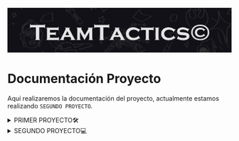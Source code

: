 ![Banner](./carpeta_fotos/banner1.png)

# Documentación Proyecto

Aquí realizaremos la documentación del proyecto, actualmente estamos realizando `SEGUNDO PROYECTO`.

</div>

<details>
  <summary>
   PRIMER PROYECTO🛠️
  </summary>
  
## ÍNDICE

1. IDEA DEL PROYECTO Y OBJETIVO DEL TRABAJO
2. OBLIGATORIO A APLICAR
3. LOGO DEL EQUIPO
4. PALETA DEL EQUIPO
5. TAREAS DE LOS INTEGRANTES
6. MOCKUP Y ARBOL DE NAVEGACIÓN
7. ARQUITECTURA DEL SISTEMA Y FUNCIONALIDADES
8. DIAGRAMA DE LA BASE DE DATOS
9. ESQUEMA DE RED
10. CONFIGURACIÓN DE PROXMOX
11. CONFIGURACIÓN DE DNS
12. CONFIGURACIÓN DE DHCP
13. CONFIGURACIÓN DE NGINX
14. BASE DE DATOS
15. CAMBIOS EN LA WEB
16. FUNCIONALIDADES
17. NUESTO FURTURO
18. VALORACIONES DEL PROYECTO
19. INCIDENCIAS TÉCNICAS
20. BIBLIOGRAFIA

    
## 1.IDEA DEL PROYECTO Y OBJETIVO DEL TRABAJO

Nuestra idea del proyecto se basa en diseñar una aplicación web inspirada en el popular juego de Fantasy Football. El fantasy es un juego donde los usuarios crean su propio equipo, y la finalidad de este juego es obtener los máximos puntos posibles, estos puntos se consiguen mediante tus jugadores, los jugadores en la vida real dependiendo de como juega un partido, puede obtener muchos puntos o muy pocos puntos. Como ejemplo de puntuacion, si un jugador no tiene minutos de juego entonces tendra 0 puntos, y si otro jugador marca 4 goles, possiblemente tendra una puntuación de 25 puntos. 

Entonces nuestra idea es crear una página relacionada con esta idea. Hemos elegido esta idea porque ambos integrantes del equipo sabemos más o menos cómo funciona el futbol fantasy, y por eso creemos que es una gran opción escoger este tema, ya que nos parece muy interesante.

Nuestro objetivo será aplicar todas las tecnologías necesarias para aspirar a la máxima nota posible y poner en práctica los conocimientos aprendidos en el primer año, así como lo que aprenderemos en este segundo año, para hacerlo lo mejor posible. También el año pasado un grupo escogio la misma idea y viendo como lo hicieron, vimos sus errores y pensamos que lo podemos hacer mucho mejor.

Con el trello y el github mostraremos todo nuestro trabajo realizado para mostrar nuestros avanzes semanales y diarios

## OBLIGATORIO A APLICAR

__-Node.js & MySQL:__

Node.js es un entorno de ejecución para JavaScript en el servidor, ideal para construir aplicaciones web rápidas y escalables. 

MySQL es un sistema de gestión de bases de datos relacional que almacena y organiza datos de manera eficiente, facilitando consultas rápidas.

__-NGINX o Apache:__ 

Ambos son servidores web populares. NGINX es conocido por su rendimiento y capacidad para manejar múltiples conexiones simultáneas, 
mientras que Apache es altamente configurable y tiene una gran cantidad de módulos disponibles.

__-DNS + DHCP:__ 

DNS (Sistema de Nombres de Dominio) traduce nombres de dominio en direcciones IP, facilitando la navegación web. 

DHCP (Protocolo de Configuración Dinámica de Host) asigna automáticamente direcciones IP a dispositivos en una red, simplificando la gestión de redes.


## 2.LOGO DEL EQUIPO

Nuestro logo lo hemos creado basándonos en el nombre de nuestro trabajo, Team Tactics. En él, se pueden ver dos "T" que hacen referencia al nombre del equipo. Tambien, hemos pensado este logo ya que con la forma y sus colores tiene mucha relación con el mundo del futbol.

El color negro y blanco creemos que queda muy estetico, que es eso lo que buscamos y lo que nos interesa.

![Logo del equipo](carpeta_fotos/logo_teamtactics_negro.png)

## 3.PALETA DEL EQUIPO

Los colores con los que vamos a trabajar son los siguientes, hemos considerado que esta paleta de colores puede cuadrar muy bien con la funcionalidad de la web y puede atraer visualmente a nuestro público objetivo
ya que son colores muy visuales y relacionados con el mundo de los videojuegos.

__-000000__

__-00FF00__

__-FFFFFF__


![Paleta de la web](carpeta_fotos/tabladecolores.png)


## 4.TAREAS DE LOS INTEGRANTES

Ambos integrantes tocaremos de todo un poco. La idea es que los dos programemos, hagamos la base de datos, etc. Ahora estamos los dos trabajando juntos, y empezaremos cada uno a hacer sus 3 funcionalidades.

## 5.NUESTRO MOCKUP Y ARBOL DE NAVEGACIÓN

Hemos diseñado un mockup de la aplicación a través de Canva, basándonos principalmente en nuestra paleta de colores. Además, hemos realizado un diseño lo más visual posible para atraer la atención del público que creemos podría estar interesado en nuestra aplicación. Nuestro público objetivo son hombres entre 13 y 40 años.

Aquí explicaremos el arbol de navegación de nuestra página web.
Para empezar tendremos una página principal, donde a la parte superior derecha se vera los siguentes botones:
 - Inicio
 - Plantillas
 - Estadísticas
 - Contacto
 - Login

El boton de inicio es para que cuando accedas a otro boton te lleve a la pagina principal.

El boton de plantillas te llevara al apartado de tu plantilla/equipo

El boton de estadísticas te llevara a la parte de estadisticas globales

EL boton de contacto es para que el usuario acceda a la pagina con su usuario creado. En ese apartado podrà iniciar sección.

Abajo de todo esto, se veràn los 20 escudos de la liga, donde si hacemos click a un escudo te llevara a ver información de ese equipo como: Plantilla, sitio en la clasificación etc..

Entonces abajo de esto mostraremos el mensaje de Juega a teamtactics, esto es para que el usuario vea de una forma un esquema de lo que va la web

![Logo del equipo](carpeta_fotos/INICIO.png)

Abajo de esto, veremos un apartado de pròximos partidos y lideres de la liga, ambas son como una mínima información. En cada apartado tendrá abajo derecha un boton que pondra como: Ver todos los partidos/Estadísticas, que te llevara a otro sitio, para ver toda la información.

![Logo del equipo](carpeta_fotos/proximospartidos.png)

Entonces, si le damos al botón de arriba derecha de estadísticas, te llevará a una página donde salgan todas las estadísticas, donde podremos ver:

 -Máximos goleadores
 

 -Máximos asistententes
 
 
 -Jugador con más disparos
 
 
 -Jugador con más pases.
 

 -Portero con más paradas.
 

 -Jugador con más tarjetas amarillas y rojas.

 Cada jugador que salga, si por ejemplo el jugador que es el máximo goleador es Lewandowski, saldrá el escudo del equipo y los minutos jugados.

Esta página de estadísticas también se podrá llegar a parte del botón arriba derecha en la parte que he comentado donde decía: Ver todas las estadísticas
Y si le damos al botón de ver todos los partidos, que se encuentra a abajo del todo de la página principal, nos llevará a otra página donde veremos todos los partidos jugados, y los puntos que todo el equipo ha conseguido, esto servirá para que el usuario mire los puntos que ha hecho cada jugador.

![Logo del equipo](carpeta_fotos/estadisiticas.png)

![Logo del equipo](carpeta_fotos/proximospartidos2.png)

Ahora, en la página principal, si le damos a Crea tu equipo, te llevará a la página donde el usuario podrá crear el equipo. En esta página, se verá de fondo como un campo de fútbol negro, para que el usuario ponga sus jugadores a cada posición que corresponde.
Arriba, dentro de la misma página, se verá un balance. El balance principal empieza con 100.000.000, luego si el usuario hace incorporaciones, entonces el balance bajará. 
Abajo de esto, se verá un apartado de puntos, donde el usuario verá la suma total que ha realizado su equipo.
Y arriba derecha se verá el número de jugadores que tiene puestos en el campo de fútbol, normalmente esto será simple 11/11.

![Logo del equipo](carpeta_fotos/creatuequipo.png)

La opción de número de jugadores funcionará como un botón, donde, si hacemos click a esto, veremos nuestros jugadores, nombre, club, media puntos, puntos que ha hecho en una jornada y el valor de mercado.
La media de puntos se hará haciendo una media de los 37 partidos jugados.

![Logo del equipo](carpeta_fotos/tusjugadores.png)

También se verá un botón de mercado, para que el usuario pueda comprar jugadores en el mercado.
Todos los jugadores que el usuario ha comprado también pueden ser vendidos.

Luego, en el botón contacto pondremos un poco de información de nosotros para explicar un poco dentro de la página web el proceso del proyecto.

Y en el botón de inicio de sección, el usuario podrá hacer registro para poder acceder con su cuenta a la página, claro que si no tiene cuenta, tendrá que darle a crear cuenta, y luego de crear cuenta le tendrá que dar a iniciar sección.
![Logo del equipo](carpeta_fotos/arboldenavegacion.png)

El mockup y nuestra idea del trabajo creo que lo hemos entendido perfectamente. Sabemos que el árbol de navegación no será el mejor de la historia, pero para nosotros nos sirve cómo una buena guía de cómo funcionará la página.


## 6.ARQUITECTURA DEL SISTEMA Y FUNCIONALIDADES

![Logo del equipo](carpeta_fotos/arquitectura.png)

Nuestros objetos serán:
- Registro de usuarios
- Una zona de comentarios para todos los usuarios que se hayan agregado como amigos
- Una zona donde el usuario podrá modificar su perfil.
- Poner notificaciones para los usuarios
- Búsqueda de usuarios y poder agregarlos como amigos
- Y hacer obligatorio el uso de contraseña para cuando se entra a la aplicación.

  El día de la fecha de entrega puede variar

Ahora mostramos la arquitectura de nuestro trabajo.
  ![Logo del equipo](carpeta_fotos/arquitectura2.png)

## 7.DIAGRAMA DE LA BASE DE DATOS

Los usuarios crean sus propios equipos, que consisten en jugadores de equipos reales, organizados en plantillas. 

Los usuarios pueden participar en ligas, competir entre sí y realizar transacciones de compra y venta de jugadores. Para calcular las puntuaciones, 
Se registran los partidos reales y las puntuaciones obtenidas por cada jugador en esos encuentros. 

Además, hemos incluido un sistema de Amigos, así como Roles para gestionar diferentes tipos de usuarios en la plataforma.


![Logo del equipo](carpeta_fotos/basededatos_final.png)


## 8.ESQUEMA DE RED

Por el momento tenemos hecho este prototipo de mapa de red, aunque aun lo tenemos que hablar con Alina ya que no es el definitivo y queremos que nos aclare algunos conceptos que quizas no han quedado tan claros.

![Logo del equipo](carpeta_fotos/mapa_de_red.JPG)

## 9.PROXMOX Y SU CONFIGURACIÓN

Por el momento, ya tenemos instalado el ProxMox en el PC de clase asignado de los que están atrás del todo. Una vez tengamos más claro el esquema de red definitivo, procederemos a empezar a configurarlo y documentarlo.

__Proxmox__ es una plataforma de virtualización de código abierto que permite gestionar máquinas virtuales y contenedores. Está basada en Debian y combina tecnologías como KVM (para la virtualización completa) y LXC (para la virtualización basada en contenedores).

Se utiliza principalmente en entornos de servidores para crear, administrar y orquestar múltiples VMs y contenedores de forma eficiente. También incluye herramientas para gestionar almacenamiento, redes y copias de seguridad. Además, soporta la creación de clusters para alta disponibilidad y migraciones en vivo, lo que lo hace ideal para centros de datos y servidores corporativos.

Es especialmente útil para:

-Consolidación de servidores: Ejecutar múltiples sistemas operativos en un solo servidor físico.

-Gestión de recursos: Controlar y distribuir recursos de hardware como CPU, memoria y almacenamiento.

-Automatización y alta disponibilidad: Ofrecer soluciones escalables y resistentes a fallos.

[Ver archivo](M11UF4A2-QuimFernandez_PolCamarena.docx.pdf)

Creamos ROUTER con vmbr0 y vmbr1 para que todo el proyecto funcione de manera correcta.

![image](https://github.com/user-attachments/assets/3dd03ffe-1fb9-4995-8ce8-77cdfb792f1e)

Ahora creamos Cliente con vmbr1 

![image](https://github.com/user-attachments/assets/a9b6528e-5400-4da7-a68b-a23a08da9600)

Creamos DNS  con vmbr1

![image](https://github.com/user-attachments/assets/59b69707-28b5-4a25-9e1d-3a029bd5748b)



## 11.DNS Y SU CONFIGURACIÓN 

¿Qué es el DNS?

El DNS es  un servicio distribuido a nivel global que permite convertir los nombres de los sitios en las direcciones IP que les corresponde.
Cuando un usuario registra un dominio, se crea una entrada WHOIS en el registro correspondiente y queda almacenada en el DNS como un
resource record.
La base de datos de un servidor DNS se convierte en la compilación de todos los registros de la zona del espacio de nombres de dominio que gestiona.

Registros del DNS:

A (Address Record): Mapea un nombre de dominio a una dirección IPv4.

AAAA (IPv6 Address Record): Mapea un nombre de dominio a una dirección IPv6.

MX (Mail Exchange): Define qué servidor gestiona el correo electrónico para el dominio.

CNAME (Canonical Name): Apunta un dominio a otro dominio.

NS (Name Server): Especifica qué servidores DNS son responsables de un dominio.

PTR (Pointer Record): Utilizado en la búsqueda inversa de DNS, mapea una IP a un nombre de dominio.

Información del DNS

El servicio de DNS se encuentra en la capa de aplicación del modelo OSI.

La capa más cercana al usuario y contiene todos los protocolos de alto nivel como SMTP, DNS y HTTP.

Este protocolo de red emplea la capa de transporte TCP, UDP y utiliza el puerto 53.

Tipos de Consultas:

Consulta recursiva: Si el servidor DNS local no sabe la respuesta, realiza consultas a otros servidores DNS.

Resolución iterativa: Si un servidor DNS no tiene la respuesta directa, le da al cliente la dirección de otro servidor que puede tenerla. 

VENTAJAS DEL DNS

Una ventaja es que resuelve el problema de las colisiones o nombres duplicados porque garantiza que todos los nombres hermanos o hijos de un mismo nodo tengan etiquetas o nombres diferentes.

Elimina los problemas del sistema basados en el fichero HOSTS.TX

Y tambiém permite "particionar" y gestionar los diferentes subdominios de modo independiente.


CONFIGURACIÓN DEL DNS EN PROYECTO


Para empezar la configuracióm, actualizamos los repositorios de nuestro sistema:

sudo apt update

Y ahora instalamos el paquete bind9:

sudo apt install bind9

![image](https://github.com/user-attachments/assets/d1dc8dc2-0ce6-46a3-9c21-92cfd6a7b8b6)


Editamos el netplan, lo ponemos con DHCP y lo editamos para poder avanzar de forma correcta


![image](https://github.com/user-attachments/assets/5a148d65-8ba3-46a5-8dc1-fa04f57cb2b9)

Ahora si ponemos ip a, veremos que mediante DHCP, tenemos asignada la IP 10.20.30.4

![image](https://github.com/user-attachments/assets/c1268273-0e87-47e4-a158-c9d55fc7c9fa)

Entonces ahora vamos al archivo que se llama named.conf.local , que bàsicamente es donde haremos la configuración DNS de la zona inversa y directa

El named.conf.local lo utiliza por el servidor DNS BIND para configurar zonas específicas y personalizadas, como dominios locales o zonas reversas. 

Permite definir configuraciones locales que el servidor manejará, como:

Zonas directas: Traduce nombres de dominio a direcciones IP.

Zonas inversas: Traduce direcciones IP a nombres de dominio.

![image](https://github.com/user-attachments/assets/698eab22-3c6f-41ad-9a3f-f2b6e7828c11)

Para comprobar que la configuración ha sido correcta y que no hemos tenido ningun problema ponemos:

named-checkconf

Ahora creamos los dos archivos de la zona directa y inversa

![image](https://github.com/user-attachments/assets/ea0ca40b-a449-4ef2-a788-3e54fd966750)

Ahora, accedemos al archivo de la zona directa y lo configuramos para comprobar que funcione de forma correcta

La zona directa de DNS es una configuración que mapea nombres de dominio a direcciones IP.

En nuestro caso el servidor DNS manejará el dominio quimpol.local  y usará el archivo db.quimpol.local para almacenar.

![image](https://github.com/user-attachments/assets/13a11569-e7f1-4d9a-aba1-63da8068c6b0)

Y ahora haremos lo mismo pero para la zona inversa

Lo que hace la zona inversa es que  está buscando el nombre de dominio asociado con una dirección IP determinada.

En nuestro caso la IP  es la 10.20.30.4,

Entonces nuestra dirección IP, que es la 10.20.30.4, nos  permitirá resolver esa IP al nombre de nuestro dominio, el quimpol

Y tambien ya lo ponemos para la configuración con la MV de cliente

![image](https://github.com/user-attachments/assets/2a8c4855-e765-45e1-87d0-8fcde3150868)

Ahora para comprobar que toda la configuración de los ficheros de zonas se ha realizado correctamente, hacemos lo siguiente:

![image](https://github.com/user-attachments/assets/afe5a924-e594-42eb-a3f1-cf78db086c3b)

![image](https://github.com/user-attachments/assets/9204d77d-c49c-4d64-b5b6-d4a5bce35c60)

Ahora nos tocaría editar el fichero 
/etc/bind/named.conf.options

Esto lo que hace es configurar parámetros globales y opciones predeterminadas que se aplican a todas las zonas y consultas DNS gestionadas por el servidor.

Modificamos el archivo y en listen ponemos la 10.20.30.4 que es para que servidor DNS escuchará consultas.

 
![image](https://github.com/user-attachments/assets/10fba1a7-6320-46e1-96bd-8c527a266608)

Ahora, vamos al archivo
/etc/default/named 

El archivo /etc/default/named controla cómo se inicia el servicio BIND

Que es donde especificaremos la opción -4 como argumento para el usuario bind, que  se crea automáticamente durante la instalación del servicio bind9. 

La opción -4 , nos sirve para forzar el uso de IPv4 siempre y evitar  mensajes de error de red inalcanzable por direccionamiento IPv6.

![image](https://github.com/user-attachments/assets/35beebba-441a-4400-80e9-f9f877005fe8)

Ahora reiniciamos el servicio bind9 y ver si todo esta correcto

![image](https://github.com/user-attachments/assets/d041f362-1301-4ab1-9ab2-8b52c5389859)

Ahora mediante el nslookup, comprobamos si el servidor DNS está resolviendo correctamente los nombres y las direcciones IP

![image](https://github.com/user-attachments/assets/29f10803-5094-4337-a681-789bf41a54a0)


## 12.CONFIGURACIÓN DE DHCP


Primero lo que hacemos es instalar el servicio DHCP:

Actualizamos: sudo apt update

sudo apt-get install isc-dhcp-server




Hacemos la configuración del archivo DHCP:


El archivo de configuración principal se encuentra en /etc/dhcp/dhcpd.conf. En este archivo, lo que hay que hacer es definir los parámetros de red, como el rango de direcciones IP, la puerta de enlace predeterminada, DNS y duración de la concesión. 

![image](https://github.com/user-attachments/assets/cdd31d80-568d-4635-abe8-0af37b193f6b)

   
Esta es nuestra configuración en el netplan:

![image](https://github.com/user-attachments/assets/a8cf1adb-abcb-4c2d-aac0-f47b7dc92b6a)



Configurar las interfaces de red:

Ahora  para comprobar y asegurarnos que la interfaz de red correcta esté configurada para proporcionar el servicio DHCP definimos  la interfaz en el archivo de configuración de red o directamente en /etc/default/isc-dhcp-server:


Reiniciar el servicio DHCP:

Una vez configurado, hay que reiniciar el servicio para aplicar los cambios:


sudo systemctl restart isc-dhcp-server
Comprobación:

 Y para verifica si el servidor DHCP está funcionando correctamente:


sudo systemctl status isc-dhcp-server




## 13.CONFIGURACIÓN DE NGINX

Para empezar, instalamos el nginx con el comando:

sudo apt-get install nginx

Entramos al netplan y configuramos para que funcione de forma correcta

![image](https://github.com/user-attachments/assets/b9dba283-7f6d-4336-9ac2-6986d0f7c8df)

Vemos con el ip a que nos da la IP mediante DHCP, la 10.20.30.5

![image](https://github.com/user-attachments/assets/0063e93c-20d3-491c-967e-1965c49805d0)

Ahora tenemos que editar el archivo nginx.conf que se encuentra en /etc/nginx

![image](https://github.com/user-attachments/assets/f54260e8-7625-45e1-be91-1d5da4098f22)

Eel archivo de configuración global es: 

/etc/nginx/nginx.conf

Entonces ahora, con el  el directorio  /etc/nginx/sites-enabled/ , lo que haremos será almacenar los  los enlaces simbólicos a los archivos de configuración de sitios web creados en 
/etc/nginx/sites-available/  para que puedan ser habilitados los sitios


Ahora editamos el archivo /sites-available/default, que en este caso sería el bloque predeterminado del servidor de Nginx

Php:

¿Qué es php?

PHP es un lenguaje de programación de propósito general ampliamente utilizado para el desarrollo de aplicaciones web del lado del servidor

Características principales:

Dinámico y orientado a la web:

PHP se usa principalmente para generar contenido dinámico en páginas web.
Puede interactuar con bases de datos, manejar formularios y autenticar usuarios.

Integración con HTML:

PHP se incrusta directamente en archivos HTML, lo que facilita la creación de páginas web dinámicas.

Compatibilidad multiplataforma:

PHP funciona en varios sistemas operativos, como Windows, Linux y macOS.
Es compatible con la mayoría de los servidores web, como Apache, NGINX.

Para instalar el php ponemos:

sudo apt install php-fpm

Para verificar si tenemos instalado PHP ponemos:


php -version

Para comprobar si tenemos php-fpm ponemos:


php-fpm7.4 -v



## ACTIVIDAD ENTREGADA EN LA MEMÓRIA (ALINA)

¿Qué es un servidor web?

Un servidor web es un software que forma parte del servidor y tiene como misión principal devolver información (páginas) cuando recibe peticiones por parte de los usuarios.

En otras palabras, es el software que permite que los usuarios que quieren ver una página web en su navegador puedan hacerlo.


¿Qué es un hosting?

Un hosting es un servicio de alojamiento web que te permite publicar un sitio web o aplicación en Internet. Cuando contratas un servicio de hosting, básicamente alquilas un espacio en un servidor físico donde puedes almacenar todos los archivos y datos necesarios para que tu sitio web funcione correctamente.

¿Qué es Nginx?

Nginx, pronunciado como “engine-ex”, es un servidor web de código abierto que, desde su éxito inicial como servidor web, ahora también es usado como proxy inverso, cache de HTTP, y balanceador de carga.

Algunas compañías de alto perfil que utilizan Nginx incluyen Autodesk, Atlassian, Intuit, T-Mobile, GitLab, DuckDuckGo, Microsoft, IBM, Google, Adobe, Salesforce, VMWare, Xerox, LinkedIn, Cisco, Facebook, Target, Citrix Systems, Twitter, Apple , Intel, y muchos más


Haz una comparativa entre Nginx y Apache.

Nginx:

Usa una arquitectura basada en eventos y asincrónica, lo que le permite manejar múltiples conexiones simultáneamente con menos recursos.
Es ideal para cargas altas y servidores con tráfico masivo.
Excelente para servir contenido estático (imágenes, archivos HTML, etc.) rápidamente.


Apache:

Emplea un modelo de procesos/hilos, donde cada conexión consume un hilo o proceso. Esto puede ser ineficiente bajo cargas pesadas.
Ofrece más flexibilidad para manejar configuraciones complejas gracias a sus módulos dinámicos.





## 14.BASE DE DATOS

Aquí mostramos el esquema final de la base de datos, donde hemos añadido algunas conexiones que no habíamos tomado en cuenta. Hemos creado la base con MySQL WorkBench a través de SQL y una vez ejecutado el código, gracias a la función de la creación de diagramas, hemos podido ver las tablas y sus conexiones.

![Logo del equipo](carpeta_fotos/esquema_basededatos.png)


## 15.NOVEDADES/CAMBIOS DE LA WEB

Para empezar, hemos hecho nuchos cambios respectivamente a la idea que decimos hacer al principio de la web, la idea que me estoy refiriendo, es toda esa explicación que hicimos al principio del github, que es donde esta esa explicación con capturas que nosotros mismo hicimos del canva del boceto de la idea principal del proyecto.

Como página principal, seguimos teniendo lo mismo, una página donde el usuario pueda ver arriba derecha los botones de estadísticas, plantilla y login, etc..
Y que si va bajanda podrá ver la zona de estadísticas y resultados, que esta linkeado a otra página, ya que se podrá ver y entender mucho mejor  bajo nuestro punto de vista

Entonces, creemos que lo mas importamte que llevamos hecho es la parte de  plantilla, ya que lo que hicimos fue crear en nuestra bbdd, todos los jugadores de todas las plantillas de laliga.

Eso lo hicimos poniendo a cada equipo un numero, del 1 al 20, ya que son 20 equipos, entonces lo siguiente era poner a cada posicion del campo, del 1 al 5, osea 1 es portero 2 es defensa, 3 es mediocampista, 4 delantero y 5 que sea la posicion del banquillo, entonces ahora abria que poner 11 jugadores con 1,2,3 y 4 osea, 1 jugador con 1, 4 jugadores con el numero 2, 3 jugadores con el numero 3 y 3 jugadores con el numero 4, esto suma a 11. Y  los otros jugadores, da igual que sean 10 o 20, todos estaran con el numero 5, que será en la posicion de banquillo. Entonces despues de poner todo en la bbdd lo que hicimos fue conectarlo para nuestra pagina web, entonces si ahora por ejemplo le doy click al escudo del getafe, me saldriá el 11 de jugadores, y el banquillo, también tengo que decir que cada equipo tiene también puesto la imagen y nombre del entrenador

Entonces lo que hicimos en estadisticasm fue ponerlas de forma manualmente, ya que con el tiempo que quedaba para entregar el trabajo era imposible acabarlo

## 16.FUNCIONALIDADES

Aquí como funcionalidades, tenemos:

1. Register: El usuario se puede registrar a nuestra página, esto con la bbdd entre medio, haciendo que cuando el usuario se registra se pueda ver en nuestra bbdd como usuario
2. Login: El usuario después de registrase puede acceder a nuestra página ya como usuario

3. Plantilla: Esta funcionalidad es la de plantillas, es decir todo lo que he explicado antes, hay que decir que para hacer esto tardamos mucho tiempo, pusimos manualmente unos 1000 links en la bbdd entre imagenes de jugadores, entrenadores y escudos.

4. Contactarnos: Esta función esta en procedimiento, y basicamente es para que los usuarios nos puedan enviar un mensaje para dudas/críticas/valoraciones etc..

Creemos que las 4 funcionalidades para nuestro trabajo son muy buenas ideeas, ya que conjuntan perfectamente a nuestra idea prinpial

## 17.NUESTRO FUTURO

Creemos que para la siguente UF, podemos seguir con nuestro proyecto, ya que tenemos aún muchas buenas ideas para seguir mejorando y aprendiendo. Esto lo defenderemos en la exposición del proyecto hasta la muerte
Algunas ideas serián:
- API de resultados
- Poder básicamente hacer el FANTASY, con que cada persona pueda hacer su equipo, y competir con otros jugadores

## 18.VALORACIONES DEL PROYECTO

Creemos que en el proyecto hemos aprendido muchisimo, con las instalaciones de las diferentes máquinas virtuales, con el nuevo conocimiento como nginx, o php. O también con el constante trabajo diario y semanal sobre una idea que poco a poco hemos ido creando y mejorando.

Y personalmente a los dos intregantes del equipo nos parece por ahora seguir con nuestro trabajo en la próxima UF


## 19.INCIDENCIAS TÉCNICAS

Mala configuración en el DNS, por falta de no haber reiniciado el servicio despues de modificarlo

![image](https://github.com/user-attachments/assets/b6244674-e807-4ece-85bb-f70eb73dd330)

Otro fail....

![image](https://github.com/user-attachments/assets/da6ec4d0-d5c3-4dce-a58a-2327ed2720b5)

En incidencias durante las instalaciones de las MV no tuvimos muchos errores, y los únicos que tuvimos eran por equivocaciones de escritura y palabras.
Pero donde si tuvimos muchos errores fue durante la creación de la bbdd, ya que al crear plantilla , donde pusimos muchos datos, nos equivocamos mucho, pero poco a poco esos errores se fueron arreglando hasta el dia de hoy que nuestra bbdd funciona perfectamente
</details>

<details>
  <summary>SEGUNDO PROYECTO💻</summary>


## ÍNDICE

1. IDEAS PARA EL SEGUNDO PROYECTO
2. FUNCIONALIDADES
3. ARQUITECTURA
4. DIAGRAMA DE RED
5. DIAGRAMA DE LA BASE DE DATOS
6. TECNOLOGÍAS
7. HARDWARE
8. SISTEMA OPERATIVO
9. TAREAS
10. FUNCIONALIDADES HECHAS
11. DOCKER COMPLETO
12. DOCKER COMPOSE
13. SERVIDOR DE CORREO  (POSTFIX)
14. Firewall

    
## 1.IDEAS PARA EL SEGUNDO PROYECTO🧠

<details>
  <summary>
   Propuestas de Proyecto💡 
  </summary>

### NUEVAS FUNCIONALIDADES

#### PENDIENTES
- Opción de cambio de contraseña
- Formulario de Contacto

#### NUEVAS EN LA WEB
- Implementación de una API: recrear la web a partir de la API que nos permitirá añadir la función de las estadísticas actualizadas de los jugadores.

- Agregar como amigos a los usuarios

- Implementación del juego:

    Está para nosotros es la parte mas importante, aquí pondremos de novedades:
    
    Los jugadores se puedan agregar como si fueran amigos
  
    Una página donde los usuarios puedan crear sus equipos, saldrá su 11 inicial, y también habrá un apartado para ver todos sus jugadores ( a parte del 11 inicial)
  
    Una página donde los usuarios podrán comprar los jugadores, hará la misma función que un mercado, allí apareceran todos los jugadores de futbol disponibles para ser comprados
  
    Una página que funcionará como si fuera una clasificación donde los jugadores con más puntos conseguidos apareceran, así será más competitivo y hará el juego más interesante para los usuarios




#### OBLIGATORIAS
- Docker
- FireWall
- Backups (script)
- Seguridad:
  - MySQL (crear más de un usuario, securizar la DB, triggers)
  - Protección de código fuente

</details> 
 
## 2.FUNCIONALIDADES⚙️

<details>
  <summary>
   Opciones y Características🔧
  </summary>

![image](https://github.com/user-attachments/assets/ae76384b-944e-404a-8210-133f7ed628f9)


Los dos, Quim y Pol haremos la funcionalidad del juego Fantasy, ya que es una funcionalidad muy larga y compleja, y necesitamos que los dos lo hagamos para poder acabar

La funcionalidad de la API la hará Pol

La funcionalidad de cambio de contraseña la hará Quim

La funcionalidad de agregar amigos la haremos cuando acabemos la del Juego Fantasy, ya que preferimos insistir con el tiempo en terminar la funcionalidad del juego fantasy por su gran importancia y valor en nuestro proyecto, ya que es en lo que se basa nuestra idea de proyecto
</details> 

## 3.ARQUITECTURA DEL SISTEMA🏛️

<details>
  <summary>
   Estructura del Sistema🏗️
  </summary>

Esta será mas o menos nuestra arquitectura, no es definitivo pero por ahora es lo que tenemos como idea

![image](https://github.com/user-attachments/assets/19bd263b-e789-4cd1-b4b9-a880a6ba2c8e)
</details> 

## 4.DIAGRAMA DE RED🌐

<details>
  <summary>
   Esquema de Conexiones🖧
  </summary>

![image](carpeta_fotos/esquema_red_2.png)
</details> 




## 5.DIAGRAMA DE LA BASE DE DATOS🗄️

<details>
  <summary>
   Modelo de BBDD🛢️
  </summary>

Esta es nuetra base de datos, es la misma que la del primer proyecto pero con pequeñas variaciones ya que como comentamos seguimos con el mismo proyecto entonces la infraestructura de la base de datos por narices tiene que ser muy parecida ya que mas o menos ya esta de alguna manera terminada

Si tenemos más tiempo alomejor podemos añadir alguna tabla más a la base de datos, pero por ahora es lo que tenemos

![image](https://github.com/user-attachments/assets/c77022c7-f9fa-4e4f-b08c-578abd2a24fb)
</details> 





 ## 6.TECNOLOGÍAS🚀

<details>
  <summary>
   Herramientas Utilizadas🖥️
  </summary>

En este segundo proyecto tenemos la intención de agregar ciertas tecnologías a nuestra web que nos permitirán aumentar la seguridad y eficiencia a la hora de funcionar y monitorizar la. Anteriormente ya habíamos trabajado con algunas como Proxmox, Ubuntu, Html/Css, JavaScript, NGinx, MySQL, PHPMyAdmin, bibliotecas, frameworks, etc.
Aparte de estas tecnologías, agregaremos algunas como; Docker, Portainer, alguna API, Pi-Hole, aplicaremos FireWall, y algunas que iremos añadiendo según las necesidades que encontremos a la hora realizar el proyecto.
</details> 




## 7.HARDWARE🖨️

<details>
  <summary>
   Componentes Físicos🛠️ 
  </summary>


Para este segundo proyecto seguiremos usando el ordenador de clase asignado a nuestro grupo específicamente, en nuestro caso usaremos uno nuevo ya que no sabemos como a pasado pero nuestro antiguo ordenador con toda la infraestructura de Proxmox a desaparecido y ahora no nos queda otra que volver a montarlo todo pero esta vez utilizando los contenedores de Docker con los que trabajaremos en este segundo proyecto.

</details> 




## 8.SISTEMA OPERATIVO💾

<details>
  <summary>
   Plataforma y Software Base🖥️
  </summary>


Principalmente íbamos a usar Alpine Linux ya que nos ofrece mucha eficiencia en cuanto a recursos, ya que es conocida por su tamaño reducido, lo que la hace muy popular en entornos donde se necesita un sistema ligero, como en contenedores Docker. 

Pero trás varias pruebas con el, nos dió ciertos problemas que finalmente nos hizo decantarnos por utilizar un Ubuntu Server ya que ya habíamos trabajado anteriormente con ese sistema. Este nos ofrece ventajas como:

Familiaridad y eficiencia: Ya teníamos experiencia con Ubuntu, lo que facilitó la gestión y configuración de los contenedores sin perder tiempo en aprender un nuevo sistema.

Soporte y estabilidad: Ubuntu Server ofrece un soporte robusto y actualizaciones regulares, lo que garantiza seguridad y estabilidad a largo plazo, vital para producción.

</details>  




## 9.TAREAS📋

<details>
  <summary>
   Actividades✅
  </summary>

Ahora mismo por problemas no podimos empezar en la creación de la infraestructura de la Ubuntu o Alpine.
El 29/01 empezamos con docker y los containers, y desde una MV de ubuntu server, ya que desde Alpine hubo algunos problemas y preferimos utilizar la ubuntu por la razón de que ya la hemos usado mucho, entonces empezamos a crear la estrucura y importamos el sitio web en docker, luego dentro de nginx configurmos el default.conf, luego en mysql lo tenemos vació por ahora y ahora estamos con el docker compose. 
Creo que para el proximo miercoles 5/02 ya lo tendremos terminado ya que Alina y algunos compañeros nos han dado explicaciones para entenderlo mejor y asi hacerlo de alguna forma un poco mas rapido para asi aprovechar el tiempo al maximo para llegar al ritmo de la clase

</details>  



## 10.FUNCIONALIDADES HECHAS🎯

<details>
  <summary>
   Funciones Implementadas✔️
  </summary>

Por ahora hemos realizado la funcionalidad de canvio contraseña, y también la funcionalidad de que el usuario no pueda inpeccionar nuestro código, aplicando un poco de seguridad para nuestra página web
</details>  
 
## 11.DOCKER🐳 

<details>
  <summary>
   ▶Introducción a Docker📦
  </summary>
  
Bueno para empezar, un poco sobre que es Docker, Docker es una plataforma de contenedorización que permite a los desarrolladores empaquetar aplicaciones y sus dependencias en contenedores ligeros y portátiles. 
Estos contenedores pueden ejecutarse de manera consistente en cualquier entorno, ya sea en una computadora local, en servidores o en la nube.

Nosotros en nuestro caso usamos Docker ya que aparte de que es obligatorio, es mucho más rápido que iniciar o detener máquinas virtuales y también Docker es mas eficaz ya que las MV


Ahora mostraremos algunos comandos, ya que creemos que es importante dentro de la introducción, y asi mostramos alguna información de Docker 

docker version:   	Muestra la versión instalada de Docker.


docker info:  Muestra información detallada sobre Docker y su configuración.


docker help: Muestra ayuda sobre los comandos de Docker


docker run <imagen>	Ejecuta un contenedor basado en una imagen.


docker run -d -p 8080:80 <imagen>	Ejecuta un contenedor en segundo plano y expone un puerto.


docker ps	Lista los contenedores en ejecución.


docker ps -a	Lista todos los contenedores (ejecutándose o detenidos).


docker stop <id>	Detiene un contenedor en ejecución.


docker rm <id>	Elimina un contenedor detenido.


Ahora explicaremos algunas ventajas de Docker


Tenemos que los contenedores Docker pueden ejecutarse en cualquier entorno sin cambios, ya sea en Windows, Linux, MacOS, servidores o en la nube y también evita problemas de dependencias, configuraciones o versiones de software diferentes en cada entorno.
Los contenedores comparten el mismo sistema operativo, lo que reduce el consumo de recursos y con Docker Compose, puedes definir y ejecutar múltiples contenedores con un solo archivo YAML


NUDO (DOCKER) GUIA DE USUARIO DE COMO INSTALAR / UTLIZAR DOCKER


Ahora lo que haremos será dentro del NUDO de Docker, como una mini guia sobre DOCKER, aquí intentaremos explicar sobre como instalar y utilizar DOCKER
Aqui ya decimos que lo montaremos dentro de una MV ubuntu server

Entonces para empezar, primero de todo lo que tendriamos que realizar sería actualizar los paquetes de ubuntu

sudo apt update

![image](https://github.com/user-attachments/assets/3c989c29-7705-463b-a4cd-0eb8627f6da4)


Entonces ahora lo que tendríamos que hacer seria instalar paquetes que permitan a APT descargar a través de HTTPS, ya que Docker se descarga desde un repositorio HTTPS, y es necesario instalar algunos paquetes para que lo habiliten

sudo apt install -y apt-transport-https ca-certificates curl software-properties-common

![image](https://github.com/user-attachments/assets/edd77fe6-b72b-4245-b22b-571ab40f15a3)


Ahora lo que tendriamos que hacer es importar la clave GPG para verificar que los paquetes que descargues desde el repositorio oficial de Docker 
Entonces podremos este comando:

sudo mkdir -m 0755 -p /etc/apt/keyrings
curl -fsSL https://download.docker.com/linux/ubuntu/gpg | sudo gpg --dearmor -o /etc/apt/keyrings/docker.gpg

![image](https://github.com/user-attachments/assets/2d929a93-0f20-405b-bec8-9615005eb984)



Y ahora para poder instalar Docker, es necesario agregar su repositorio oficial a la lista de repositorios de tu sistema
Entonces pondremos este comando:

sudo add-apt-repository "deb [arch=amd64] https://download.docker.com/linux/ubuntu $(lsb_release -cs) stable"

![image](https://github.com/user-attachments/assets/d5049960-317b-4626-8cce-a61b1a5dfbea)



Ahora después de esto esto, tendremos que actualizar nuevamente los paquetes del sistema:

![image](https://github.com/user-attachments/assets/ec61ad41-9f71-4848-84cc-d4790427d064)


Y ya luego de hacer todo esto procedimiento, ya podremos instalar el docker. 
Para eso pondremos este comando:

sudo apt install docker-ce

![image](https://github.com/user-attachments/assets/b884cfb1-9e07-4fbe-a499-c3745fccd13b)+


Y ya si queremos comprobar si el funcionamiento esta correcto, pondremos el siguiente comando para asegurarnos

sudo systemctl status docker

![image](https://github.com/user-attachments/assets/1a7d2297-d143-41fd-ba89-f71c3110110f)


Vale, ahora para seguir con el procedimento, tenemos que tocar portainer

Portainer es una herramienta de administración para Docker con una interfaz gráfica fácil de usar. Permite gestionar contenedores, imágenes, redes y volúmenes sin necesidad de usar la línea de comandos.

Para empezar, nosotros hemos creado  un volumen de Docker llamado portainer_data para almacenar la base de datos de Portainer


docker volume create portainer_data

![image](https://github.com/user-attachments/assets/adaed8b5-bfcb-4897-99ab-3f2207643689)

Ahora, comprobaremos si  el volumen se haya creado correctamente usando el comando:

docker volume inspect portainer_data

![image](https://github.com/user-attachments/assets/e5f2e4fc-cd5b-4895-a0c0-0f0260eb61e2)


Ahora si ya podremos  instalar el contenedor de Portainer:

docker run -d -p 8000:8000 -p 9443:9443 --name portainer --restart=always -v /var/run/docker.sock:/var/run/docker.sock -v portainer_data:/data portainer/portainer-ce:latest

![image](https://github.com/user-attachments/assets/485c77c8-5e63-4661-a904-0cf373604f62)


Ahora para comprobar si el contenedor está corriendo

docker ps

![image](https://github.com/user-attachments/assets/9e455002-e5d8-48a1-934b-5d4427b5f0a5)


Y ya ahora si vamos al navegador y ponemos una IP con el puerto 9443

https://192.168.1.79:9443

Ya podriamos acceder al portainer donde se encontraran todos los contenedores DOCKERS


Bueno y en la foto de abajo, se ven todos los contenedores que tenemos montados, hay q decir q para poder tener todo eso tenemos que configurar diferentes archivos de configuración:


![image](https://github.com/user-attachments/assets/60136b7d-26c2-4ccb-b183-5b735b91f971)


Tenemos estos dos archivos para poder realizar la configuración:

default.conf

docker-compose.yml

El  default.conf para que Nginx funcione correctamente como servidor web y define cómo manejar las solicitudes, redirigir tráfico y procesar archivos PHP. 

./teamtactics/nginx/default.conf

![image](https://github.com/user-attachments/assets/b50f36eb-d6be-41ec-8440-bbca1c0fdfc1)


Bueno, el servidor escucha el puerto 80 y tenemos el nombre del servidor como localhost.

Luego, la definimos la carpeta donde se encuntra el contenido del sitio web:
root /var/www/teamtactics/TeamTactics/html

Primero busca index.htm, luego el index.html y luego el index.php
index index.htm index.html index.php;


Luego tenemos los registros de acceso y el de los errores, ya que guarda las solicitudes que recibe el servidor y también registra los errores

access_log /var/log/nginx/access.log;
error_log /var/log/nginx/error.log;

Esto ahora sería la configuracion de nuestros archivos que son PHP

    location ~ \.php$ {
        include fastcgi_params;
        fastcgi_pass php:9000;
        fastcgi_index index.php;
        fastcgi_param SCRIPT_FILENAME $document_root$fastcgi_script_name;
    }

Y ahora definimos las rutas para los archivos CSS, JAVASCRIPT, las imagenes y también todos los archivos subidos.
Todo estos archivos se sirven de:

/var/www/teamtactics/TeamTactics/

Estos creemos que son los mas importantes de explicar





El archivo docker-compose.yml es un archivo de configuración en formato YAML que se usa con Docker Compose para definir y ejecutar múltiples contenedores de Docker de manera organizada.

./teamtactics/docker-compose.yml

![image](https://github.com/user-attachments/assets/5b88f50a-abb6-4ff3-bd46-f796a59be8d8)


Dentro de este archivo tenemos la configuracion de 4 servicios de docker

phpfpm:
  image: php:8-fpm-alpine
  container_name: phpfpm
  working_dir: /var/www/teamtactics
  ports:
    - "9000:9000"
  volumes:
    - './web:/var/www/teamtactics'
  restart: always
  networks:
    - netweb

Este sería la configuración del PHP 
Donde se define el directorio de trabajo dentro del contenedor, en nuestro caso en teamtactics:

working_dir: /var/www/teamtactics

nginx:
  image: nginx:alpine
  container_name: nginx
  ports:
    - 8082:80
  working_dir: /etc/nginx
  volumes:
    - './web:/var/www/teamtactics'
    - './nginx/default.conf:/etc/nginx/conf.d/default.conf'
    - './nginx:/var/log/nginx/'
  restart: always
  networks:
    - netweb

Este sería la configuracion del nginx, y expone el puerto 80 del contenedor en el 8082 del host.
Comparte archivos del host con el contenedor:

./web:/var/www/teamtactics

Y también carga los archivos de la configuración de Nginx:

./nginx/default.conf:/etc/nginx/conf.d/default.conf

db:
  image: mysql
  container_name: miDB
  ports:
    - "3307:3306"
  environment:
    MYSQL_ROOT_PASSWORD: 1234
  volumes:
    - './mysql:/var/lib/mysql'
    - './db:/db'
  networks:
    - netweb

Este seria el servicio del MYSQL, y por ahora no hemos hecho nada y lo mismo con el phpMyAdmin

Estos 2 archivos, el docker-compose-yml y el default.comf, lo que hacen es trabajar juntos para configurar y ejecutar un entorno web basado en Docker, bueno y como he dicho antes, estara compuesto por Nginx, PHP-FPM, MySQL y phpMyadmin

docker-compose.yml levanta y configura los contenedores
default.conf define cómo Nginx maneja las peticiones


Containers

Aqui se ven todos los containers que tenemos, y si clickamos en teamtactics se veran todos los que son para teamtactics

![image](https://github.com/user-attachments/assets/4a164909-a9ee-4f5f-baa7-1fe14bf196d4)

Visualizar la Web

Una vez ya teniendo todas las configuraciones y ponemos la IP en el navegador ya podremos tener acceso al nginx mediante el puerto 8082

![image](https://github.com/user-attachments/assets/52ec569c-64e2-44ab-b2c5-47879e7f4a53)

![image](https://github.com/user-attachments/assets/365c1b08-8353-4b0f-a684-5e532ed0c0f5

</details>

<details>
  <summary>
   Docker Compose⚓
  </summary>
  
- ¿Qué son los contenedores de docker?

  Los contenedores de Docker son entornos ligeros, portátiles y aislados que encapsulan una aplicación junto con todas sus dependencias (bibliotecas, código, configuraciones y archivos necesarios) en un solo paquete. Esto permite que la aplicación se ejecute de manera 
  consistente en cualquier sistema que tenga Docker instalado, independientemente del sistema operativo subyacente.

  Los contenedores eliminan los problemas de compatibilidad entre entornos de desarrollo, prueba y producción, optimizando el uso de recursos en comparación con las máquinas virtuales tradicionales.
- ¿Qué diferencias hay entre los contenedores de docker y los lxc?

  - Docker:

     - Diseñado principalmente para la ejecución de aplicaciones en contenedores individuales.
     - Utiliza una arquitectura basada en imágenes y capas para facilitar la reutilización y distribución de aplicaciones.
     - Tiene una mayor integración con herramientas de orquestación como Kubernetes.
     - Ofrece una interfaz más amigable y centrada en el desarrollo de aplicaciones.
  - LXC (Linux Containers):

    - Proporciona un sistema de contenedores más cercano a una máquina virtual, permitiendo ejecutar múltiples procesos en un solo contenedor.
    - Usa un enfoque más tradicional de virtualización basada en el sistema operativo.
    - No impone restricciones en cómo se deben construir o empaquetar las aplicaciones.
- ¿Cuál es la diferencia entre una imagen y un contenedor en Docker?

  - Imagen: Es un archivo inmutable que contiene el sistema base y las dependencias necesarias para ejecutar una aplicación. Es como una plantilla que permite la creación de múltiples contenedores con la misma configuración.
 
  - Contenedor: Es una instancia en ejecución de una imagen. Puede crearse, iniciarse, detenerse y eliminarse sin afectar la imagen original. Es el entorno donde realmente corre la aplicación.
- ¿Qué sucede con los datos cuando un contenedor se elimina?

     Cuando un contenedor se elimina, todos los datos almacenados dentro del sistema de archivos del contenedor desaparecen. Sin embargo, si los datos se almacenan en:

       - Volúmenes de Docker (docker volume create) → Son persistentes y pueden ser reutilizados por otros contenedores.
       - Montajes de Bind (-v /ruta/local:/ruta/contenedor) → Los datos quedan almacenados en el sistema de archivos del host.
     Si no se usa ninguna de estas opciones, los datos desaparecerán cuando el contenedor sea eliminado.
- ¿Cuáles son las ventajas de utilizar contenedores de docker?

     - Portabilidad: Se pueden ejecutar en cualquier sistema con Docker instalado sin preocuparse por dependencias.
     - Eficiencia: Utilizan menos recursos que las máquinas virtuales porque comparten el kernel del sistema operativo.
     - Escalabilidad: Permiten el despliegue de múltiples instancias fácilmente.
     - Rapidez en despliegues: Facilitan la automatización y configuración rápida en CI/CD.
     - Aislamiento: Cada contenedor tiene su propio entorno sin interferir con otros.
- ¿Qué tipo de aplicaciones y servicios se pueden desplegar con docker?

  Docker se puede usar para desplegar una amplia variedad de aplicaciones, incluyendo:

     - Aplicaciones web (Node.js, PHP, Python, Java, .NET, etc.).
     - Bases de datos (MySQL, PostgreSQL, MongoDB).
     - Microservicios y APIs.
     - Servidores proxy y balanceadores de carga (Nginx, HAProxy).
     - Entornos de desarrollo y testing.
     - Pipelines de CI/CD (Jenkins, GitLab CI/CD).
- ¿Qué otros tipos de contenedores existen además de docker?

    - LXC (Linux Containers): Contenedores de bajo nivel que ofrecen un entorno más similar a una máquina virtual.
    - Podman: Alternativa a Docker sin necesidad de daemon central.
    - Kubernetes: No es un contenedor en sí, pero es una plataforma de orquestación de contenedores.
    - OpenVZ: Tecnología de virtualización a nivel de sistema operativo para Linux.
    - rkt (Rocket): Solución de contenedores más enfocada en seguridad.

</details>



  
## 12.SERVIDOR DE CORREO  (POSTFIX)📬

<details>
  <summary>
   Gestión de Correos✉️
  </summary>

PARTE TEORICA

¿Qué es un servidor de correo?
Un servidor de correo es quien se encarga de gestionar el envío, la recepción y el almacenamiento de correos electrónicos entre los usuarios.
¿Cómo es el funcionamiento del servicio de correos?
Funcionamiento:
Creación del correo 
Envío del correo (SMTP)
Transporte del correo
Recepción del correo (POP3 o IMAP)
Lectura del correo

Explica, en una tabla:
Las características principales de los protocolos SMTP, IMAP, POP3

![image](https://github.com/user-attachments/assets/e9b7a139-24b8-4fc9-9787-5becc707f038)

Los puertos seguros e inseguros

![image](https://github.com/user-attachments/assets/b7972c13-1d49-4b5a-8233-5138e183412c)

¿Qué es SSL / TLS y STARTTLS? Haz una comparativa entre ellos.

![image](https://github.com/user-attachments/assets/7cdf58e3-e155-4638-bb10-ab4a1a3f4aca)

¿Qué es …

Postfix

Postfix es un servidor de correo electrónico de código abierto que se usa para el envío y la recepción de correos electrónicos.
Es una de las opciones para gestionar servidores de correo en entornos de servidores debido a su eficiencia, seguridad y facilidad de configuración.

Instalar Postfix:

![image](https://github.com/user-attachments/assets/5335e5b7-f68d-4b3d-9a3f-73934e824a95)


Dovecot

Dovecot es un servidor de correo electrónico que se usa para la recepción de correos. 

Se encarga de gestionar el acceso a los mensajes almacenados en un servidor de correo y de proporcionar acceso a los correos electrónicos a los usuarios a través de los protocolos:

 IMAP (Internet Message Access Protocol)  
POP3 (Post Office Protocol). 

Instalar dovecot:

![image](https://github.com/user-attachments/assets/c92bef24-049c-470c-b024-b733d329a384)

Mailutils


Mailutils es para gestionar el correo electrónico en sistemas Unix y Linux. 

Permite enviar, recibir, y manipular mensajes de correo electrónico de manera eficiente.
El paquete Mailutils incluye implementaciones de protocolos de correo, como IMAP, POP3, SMTP, y otros, permitiendo interactuar con servidores de correo de diversas maneras.

Instalar mailutils:

![image](https://github.com/user-attachments/assets/fdbb4a89-44a7-4330-9dfd-20780eed21da)

¿Qué es mbox y maildir? 	

mbox y Maildir son utilizados para almacenar los correos electrónicos en los servidores de correo. 
mbox:

Descripción:

mbox es un formato tradicional que almacena todos los correos electrónicos en un solo archivo. En este formato, los mensajes están concatenados uno tras otro en un archivo de texto plano.
Cada mensaje de correo es precedido por un encabezado específico, que marca el comienzo de un nuevo correo.

Características:
Almacenamiento en un solo archivo: Todos los correos electrónicos de una carpeta (como la bandeja de entrada) se guardan juntos en un único archivo.
Formato texto: Los correos se almacenan como texto plano, lo que hace que se puedan leer muchos correos a la vez, ya que todos están en el mismo archivo.


maildir

Descripción
Maildir es un formato más moderno que organiza los correos electrónicos en archivos individuales, en lugar de almacenarlos todos en un único archivo. Cada mensaje se guarda en un archivo separado dentro de un directorio.
Maildir utiliza tres carpetas principales: new (nuevos correos), cur (correos leídos), y tmp (mensajes temporales en proceso de ser entregados).
Características:
Almacenamiento de correos en archivos individuales: Cada correo se guarda en su propio archivo, lo que permite un acceso más rápido y seguro.
Mayor fiabilidad: Debido a la organización de los correos en archivos independientes, si un archivo se corrompe, solo se perderá un correo en lugar de todos los mensajes almacenados en el archivo mbox.
Mejor rendimiento: Al estar los correos almacenados en archivos individuales, las operaciones de lectura y escritura son más rápidas y eficientes, especialmente cuando el número de correos es alto.


Investiga y explica qué es MIME. ¿Cuál es su importancia?


MIME (Multipurpose Internet Mail Extensions) es un estándar que extiende las capacidades del correo electrónico para permitir el envío de contenido más allá del texto simple, como imágenes, videos, audio y archivos adjuntos.

Importancia de MIME:

Permite contenido multimedia → Los correos pueden incluir imágenes, audio, video y archivos de diferentes formatos.
Soporta múltiples tipos de contenido → Un solo correo puede tener texto en distintos formatos 


Qué es Webmail? 

Webmail es un servicio de correo electrónico que permite a los usuarios acceder y gestionar sus cuentas de correo electrónico a través de un navegador web

¿En qué casos se utilizaría? 

Acceso remoto a correo electrónico
Usuarios sin clientes de correo instalados
Sincronización entre dispositivos



¿Qué otros ejemplos de webmail hay?

Gmail (de Google)
Outlook.com (de Microsoft)
Yahoo Mail (de Yahoo)
ProtonMail (enfocado en la privacidad)
Zoho Mail (orientado a negocios)





PARTE PRÁCTICA

Lo primero que hicimos es instalar el Postfix con el comando apt-get install postfix, como podemos observar nos dice que ya está instalado.

![image](https://github.com/user-attachments/assets/74f99917-ed6f-40eb-9edd-77ad6560bb2f)


![image](https://github.com/user-attachments/assets/0627b92a-73a1-4595-a5e1-5700f7a285c3)

Ahora editamos el fichero main.cf agregando al final de todo la línea home_mailbox = Maildir/. Lo que hacemos con esto es cambiar la configuración y usar Maildir, ya que por defecto de Postfix y Mailutils se utiliza el formato Mbox, pero como que ambos soportan  Maildir lo pondremos así.

![image](https://github.com/user-attachments/assets/3ff8ea78-4b48-442f-bd75-d2a2f9aee3ea)

Ahora toca instalar Dovecot, esta vez utilizaremos el comando sudo apt install dovecot-core dovecot-imapd dovecot-pop3d. Como anteriormente lo hemos instalado sin hacer capturas si volvemos a ejecutar el comando podemos ver que ya está instalado.

![image](https://github.com/user-attachments/assets/f8bc62cd-563f-4e12-bf86-1ab43bd34f8e)


![image](https://github.com/user-attachments/assets/013d8397-6917-425e-8459-d2b29c8f8f26)

En este caso editamos el archivo /etc/dovecot/conf.d/10-mail.conf, lo que haremos es descomentar la línea mail_location = maildir:~/Maildir. Como he explicado antes, lo que hacemos con esto es cambiar la configuración y usar Maildir, ya que por defecto de Postfix y Mailutils se utiliza el formato Mbox, pero como que ambos soportan Maildir lo pondremos así.

![image](https://github.com/user-attachments/assets/70dd2405-e67b-401c-bcc5-4107141d7c15)

Ahora toca instalar 	Mailutils, esta vez utilizaremos el comando sudo apt-get install mailutils. Como anteriormente lo hemos instalado sin hacer capturas si volvemos a ejecutar el comando podemos ver que ya está instalado.

![image](https://github.com/user-attachments/assets/a645c374-7873-4d6c-aa28-2e7f25016511)

ACTIVIDAD

Ahora ejecutaremos el echo "Este es el body del email" | mail -s "Este el asunto" pepe@soterasdns. Anteriormente hemos creado el usuario Pepe con sudo adduser pepe, y como podemos observar en el directorio /Maildir podemos encontrar el contenido de echo realizado anteriormente.

El contenido del directorio /Maildir encontramos; /maildir/new/: contiene los correos electrónicos nuevos. También /maildir/cur/:correos que ya han sido leídos. Y /maildir/tmp/: contiene los correos temporales.

![image](https://github.com/user-attachments/assets/d298d171-f295-48b6-a28c-59b6fd25b2c7)

ACTIVIDAD

Utiliza Telnet para testear el servicio, por cada uno de los puertos de comunicación correspondientes a POP3, IMAP, SMTP.

![image](https://github.com/user-attachments/assets/ffcc3e04-b393-4915-bfdf-6080fb950300)


![image](https://github.com/user-attachments/assets/fa161a9e-96af-4a6b-b8d0-49c5700dd352)

Con el comando telnet 192.168.6.100 25, lo que hace el servidor es que responde con un banner de Postfix, indicando que el servicio SMTP está funcionando correctamente.
Ahora con el comando  192.168.6.100 110 , el servidor responde con +OK Dovecot (Ubuntu) ready., lo que indica que el servicio POP3 está funcionando.
Y en la última captura, con el comando 192.168.6.100 143, elservidor responde con un mensaje que muestra que el servicio IMAP está disponible


Aquí ahora usamos Telnet para verificar la conexión con el servicio POP3 en el servidor local a través del puerto 110.
![image](https://github.com/user-attachments/assets/e29bbbd2-f29d-4b5b-893d-d33a6a12660c)

Esto es una conexión a un servidor IMAP en el puerto 143 mediante Telnet, mostrando que el servicio Dovecot está en ejecución.

![image](https://github.com/user-attachments/assets/b464d423-a88c-4bf2-84ee-19ebb7c85f25)

Y aqui mostramos  una conexión a un servidor SMTP en el puerto 25 mediante Telnet, mostrando que el servicio Postfix está en ejecución.

![image](https://github.com/user-attachments/assets/6e3f20d0-af7f-4980-b1f4-69ad9f418c7a)

THUNDERBIRD


Bueno, aqui instalamos y configuramos thunderbird que es un cliente para  gestionar correos electrónicos y es compatible con protocolos como IMAP, POP3 y SMTP

Hemos creado el usuario quim como correo.

![image](https://github.com/user-attachments/assets/560df44c-9345-476d-bc8d-17cf3e32e25b)

Desde el cliente nos hemos conectado al usuario quim , es decir, configuramos nuestro usuario para que podamos empezar a enviar mensajes.

![image](https://github.com/user-attachments/assets/df6410f4-1b60-44da-afb0-40226b5798e2)


Bueno aqui mostramos que nuestra cuenta ha sido creada de forma correcta para que ya nosotros podamos empezar a enviar correos. 

![image](https://github.com/user-attachments/assets/9549fd0a-0ef2-4b7a-927f-ab8c2e62db74)

Enviamos un mensaje, desde dentro de thunderbird, como usuario quim para que el receptor sea pepe.

![image](https://github.com/user-attachments/assets/80f418cc-4140-4947-b629-8f19cee17bbf)

Comprobamos que en el servidor se puede ver el mensaje para verificar que el procedimiento de la instalación y montaje ha funcionado de forma correcta.


![image](https://github.com/user-attachments/assets/1a1eba61-320f-4a34-86f2-d4f410c93da2)

</details>


## 13.FIREWALL🔥
<details>
  <summary>
   Seguridad y Reglas de Red🛡️
  </summary>

Las IpTables son una herramienta de filtrado de paquetes en sistemas Linux que permiten administrar el tráfico de red mediante reglas definidas por el usuario. Funciona como un firewall, controlando qué paquetes pueden entrar, salir o atravesar el sistema según ciertos criterios, como la dirección IP, el puerto, el protocolo y el estado de la conexión.

Al implementarlas en nuestro router nos permitirá configurar políticas de seguridad robustas, bloqueando tráfico no deseado y permitiendo solo las conexiones necesarias. De esta forma, actúan como la primera línea de defensa contra accesos no autorizados y ataques de red.

![image](https://github.com/user-attachments/assets/42dd639e-1060-4246-af8f-a544716b9faa)


</details>

## 13.BACKUP🔥
<details>
  <summary>
   BACKUP🛡️
  </summary>

Introducción

Las copias de seguridad (backups) son esenciales para garantizar la continuidad del negocio, la integridad de los datos y el cumplimiento normativo, asegurando la disponibilidad de los datos incluso en situaciones de fallos técnicos o incidentes como ransomware.
Este script de backup se encarga de realizar copias de seguridad completas (full) o incrementales de los sistemas de información, garantizando la recuperación de los datos.
Hemos intentado hacer lo del correo pero no nos ha salido, esperamos que dentro de poco lo tengamos para que también lo podamos tener implementado.

Objetivos

Garantizar la disponibilidad y recuperabilidad de los datos críticos.
Minimizar el impacto de incidentes como ransomware o fallos técnicos.
Cumplir con los requisitos legales y regulatorios en materia de protección de datos y resiliencia operativa.

Alcance

Aplica a todos los sistemas de información que gestionen:
Registros internos: Logs de actividad, configuración de sistemas, etc.
Archivos de usuarios: Documentos, imágenes o bases de datos alojadas en los servidores.




Script de Backup



#!/bin/bash

Configuración principal

BACKUP_DIR="/var/backups"

PARTICION_DIR="/mnt/backup_particion"

LOG_FILE="/var/log/backup.log"

ARCHIVO_HASH="/var/backups/backup.hash"

REMOTE_SERVER="quim@192.168.1.195"    # Dirección del servidor remoto de mi casa

REMOTE_PATH="/home/quim"              # Ruta de destino en el servidor remoto

 Esto lo que hace es crear los directorios si no existen
 
mkdir -p "$BACKUP_DIR" "$PARTICION_DIR"

Verificamos si el tipo de backup que queremos hacer es full o incremental

if [ "$1" == "full" ]; then

    TAR_FILE="$BACKUP_DIR/full_$(date +%F).tar.gz"
    
    tar -czf "$TAR_FILE" /home /etc /var
    
elif [ "$1" == "incremental" ]; then

    TAR_FILE="$BACKUP_DIR/incremental_$(date +%F).tar.gz"
    
    tar -czf "$TAR_FILE" --newer-mtime="$(date -d 'yesterday' +%F)" /home /etc /var
    
else
    echo "Uso: $0 [full|incremental]"
    
    exit 1
    
fi

 Esto copia el backup a la partición local
 
cp "$TAR_FILE" "$PARTICION_DIR/"

 Generar hash
 
sha256sum "$TAR_FILE" > "$ARCHIVO_HASH"

 Registrar en log
 
echo "[$(date)] Backup $1 realizado: $TAR_FILE" >> "$LOG_FILE"

Esto sirve para copiar el archivo al servidor remoto usando rsync

rsync -avz "$TAR_FILE" "$REMOTE_SERVER:$REMOTE_PATH"

 Esto registra en log que se copió al servidor remoto
 
echo "[$(date)] Backup copiado al servidor remoto: $TAR_FILE" >> "$LOG_FILE"

echo "Backup completado y copiado al servidor remoto."

 Envía un correo de reporte (no nos funcionó al final)
 
cat "$LOG_FILE" | mail -s "Reporte de Backup" qfernandez2004@gmail.com






Script de restauración

#!/bin/bash

 Restauración del backup
 
BACKUP_DIR="/var/backups"

PARTICION_DIR="/mnt/backup_particion"

LOG_FILE="/var/log/restore.log"

 Verificar si existe el archivo
 
if [ -z "$1" ]; then

    echo "Uso: $0 <archivo_backup>"
    
    exit 1
    
fi

BACKUP_FILE="$BACKUP_DIR/$1"

if [ ! -f "$BACKUP_FILE" ]; then

    echo "Error: Archivo de backup no encontrado: $BACKUP_FILE"
    
    exit 1
    
fi

Restaurar el archivo

tar -xzf "$BACKUP_FILE" -C /

Registrarlo en log

echo "[$(date)] Restauración realizada: $BACKUP_FILE" >> "$LOG_FILE"

echo "Restauración completada."




Preparación de la máquina

Para comprobar que los scripts funcionan correctamente lo que haremos es preparar la máquina Ubuntu Desktop para así poder hacer uso de los scripts. (Estamos en CMD conectados por SSH a la máquina para comodidad mía).

Creamos dos ubicaciones para almacenar los backups: un directorio local (/var/backups)
y una partición montada (/mnt/backup_particion)

sudo mkdir -p /var/backups
sudo mkdir -p /mnt/backup_particion

En  /home/quim creamos los dos scripts.

nano backup.sh
nano restore.sh

Y les damos permisos.

chmod +x backup.sh restore.sh


Prueba de Backup

Ejecutamos el backup de forma full y incremental, y si nos vamos a /var/backups podemos observar que se han realizado correctamente.

![image](https://github.com/user-attachments/assets/f7ab86fc-3f88-4447-8cb7-f494d5f3b692)

![image](https://github.com/user-attachments/assets/5a61aab2-552d-4121-a022-64f85eb25193)

![image](https://github.com/user-attachments/assets/ed352017-9475-4a3e-afcf-30fe3538222f)

También revisamos el log.

![image](https://github.com/user-attachments/assets/2b6e0869-6ad2-4314-a7ef-5287ae27f5c1)


Restaurar el Backup

Usamos ./restore.sh full_2025-02-24.tar.gz para restaurar el backup que hemos hecho.

![image](https://github.com/user-attachments/assets/271a19fd-490b-4d4f-aa9b-5008ce5ba837)


Y también revisamos el log.

![image](https://github.com/user-attachments/assets/523132ae-0669-4ad3-9970-62b0ecb0176f)


Automatización del Proceso de Backup

Con crontab ajustamos a nuestro gusto la automatización del backup, agregando esta línea generamos un backup diario a las 2 AM y otro incremental a las 3 AM. 
Sabemos que no es la mejor distribución de días para hacer backups pero hemos puesto este como ejemplo rápido para no darle muchas vueltas.

0 2 * * * /usr/bin/rsync -avz /datos/ /backup/completo/
0 3 * * * /usr/bin/rsync -avz --ignore-existing /datos/ /backup/incremental/

![image](https://github.com/user-attachments/assets/edc8cdf3-81a8-46c0-85a7-72a05c5b0291)


Copia al Servidor Remoto

Este es nuestro Ubuntu Server Servidor Externo que usaremos para enviar el backup.

![image](https://github.com/user-attachments/assets/21debb94-912f-4b01-bfec-5d45a4563750)

A través de rsync podemos crear esa copia manualmente ahora a través de este comando, pero hemos añadido en el script el código para que pueda hacerlo automáticamente cada vez que se ejecute grácias al Crontab.

![image](https://github.com/user-attachments/assets/d79739eb-b594-4df0-b26f-95665b929dbd)

Ya tenemos el backup en el Servidor de Ubuntu

![image](https://github.com/user-attachments/assets/d64f7071-fb2b-441f-bef3-310321932746)












</details>
## BIBLIOGRAFIA

https://punkymo.gitbook.io/miwiki

